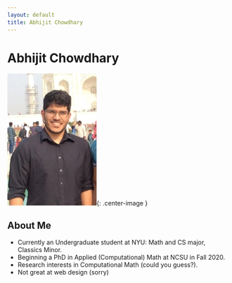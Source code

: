 ```yaml
---
layout: default
title: Abhijit Chowdhary
---
```

# Abhijit Chowdhary

![](./profilepic.jpg){: .center-image }

## About Me
- Currently an Undergraduate student at NYU: Math and CS major, Classics Minor.
- Beginning a PhD in Applied (Computational) Math at NCSU in Fall 2020.
- Research interests in Computational Math (could you guess?).
- Not great at web design (sorry)
